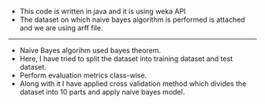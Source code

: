 - This code is written in java and it is using weka API
- The dataset on which naive bayes algorithm is performed is attached and we are using arff file.
--------------
- Naive Bayes algorihm used bayes theorem.
- Here, I have tried to split the dataset into training dataset and test dataset.
- Perform evaluation metrics class-wise.
- Along with it I have applied cross validation method which divides the dataset into 10 parts and apply naive bayes model.
